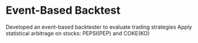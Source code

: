 # Event-Based Backtest

Developed an event-based backtester to evaluate trading strategies
Apply statistical arbitrage on stocks: PEPSI(PEP) and COKE(KO)
